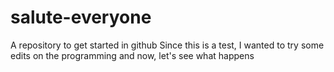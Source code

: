 # salute-everyone
A repository to get started in github
Since this is a test, I wanted to try some edits on the programming and now, let's see what happens
